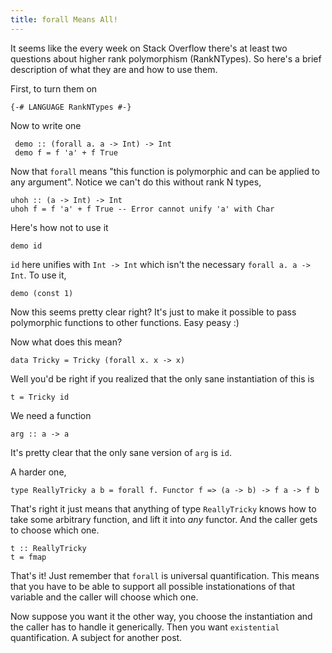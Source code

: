 ```yaml
---
title: forall Means All!
---
```

It seems like the every week on Stack Overflow there's at least two questions
about higher rank polymorphism (RankNTypes). So here's a brief description
of what they are and how to use them.


First, to turn them on


    {-# LANGUAGE RankNTypes #-}

Now to write one


     demo :: (forall a. a -> Int) -> Int
     demo f = f 'a' + f True

Now that `forall` means "this function is polymorphic and can be applied
to any argument". Notice we can't do this without rank N types,

    uhoh :: (a -> Int) -> Int
    uhoh f = f 'a' + f True -- Error cannot unify 'a' with Char

Here's how not to use it

    demo id

`id` here unifies with `Int -> Int` which isn't the necessary
`forall a. a -> Int`. To use it,

    demo (const 1)

Now this seems pretty clear right? It's just to make it possible to
pass polymorphic functions to other functions. Easy peasy :)

Now what does this mean?


    data Tricky = Tricky (forall x. x -> x)

Well you'd be right if you realized that the only sane instantiation of this
is

    t = Tricky id

We need a function

    arg :: a -> a

It's pretty clear that the only sane version of `arg` is `id`.

A harder one,

    type ReallyTricky a b = forall f. Functor f => (a -> b) -> f a -> f b

That's right it just means that anything of type `ReallyTricky` knows how to
take some arbitrary function, and lift it into *any* functor. And the caller gets
to choose which one.

    t :: ReallyTricky
    t = fmap

That's it! Just remember that `forall` is universal quantification. This means
that you have to be able to support all possible instationations of that variable and
the caller will choose which one.

Now suppose you want it the other way, you choose the instantiation and the caller
has to handle it generically. Then you want `existential` quantification. A subject for
another post.
